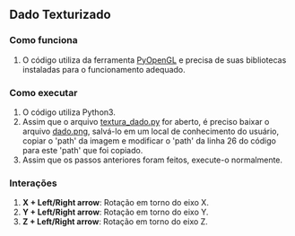 ## Dado Texturizado

### Como funciona

1. O código utiliza da ferramenta [PyOpenGL](https://pypi.org/project/PyOpenGL/) e precisa de suas bibliotecas instaladas para o funcionamento adequado.

### Como executar

1. O código utiliza Python3.
2. Assim que o arquivo [textura_dado.py](textura_dado.py) for aberto, é preciso baixar o arquivo [dado.png](dado.png), salvá-lo em um local de conhecimento do usuário, copiar o 'path' da imagem e modificar o 'path' da linha 26 do código para este 'path' que foi copiado.
3. Assim que os passos anteriores foram feitos, execute-o normalmente.

### Interações

1. **X + Left/Right arrow**: Rotação em torno do eixo X.
2. **Y + Left/Right arrow**: Rotação em torno do eixo Y.
2. **Z + Left/Right arrow**: Rotação em torno do eixo Z.
